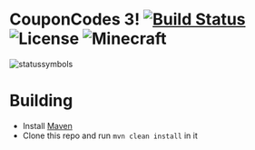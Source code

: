 CouponCodes 3! [![Build Status](https://img.shields.io/travis/Drepic26/CouponCodes3/master.svg)](https://travis-ci.org/Drepic26/CouponCodes3) ![License](https://img.shields.io/github/license/Drepic26/couponcodes3.svg) ![Minecraft](https://img.shields.io/badge/Minecraft-1.8.1-blue.svg)
========
<!--Because I'm super lazy every image here is going to be stitched
    together. Please don't kill me. http://imgur.com/a/W4aYd -->
 ![statussymbols](http://i.imgur.com/CKcuuxw.png)

Building
=
* Install [Maven](http://maven.apache.org/download.cgi)
* Clone this repo and run `mvn clean install` in it
